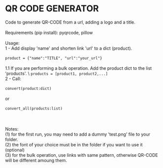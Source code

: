 # QR CODE GENERATOR
Code to generate QR-CODE from a url, adding a logo and a title.\
\
Requirements (pip install): pyqrcode, pillow\
\
Usage: \
1 - Add display 'name' and shorten link 'url' to a dict (product). \
\
       ```product = {"name":"TITLE", "url":"your_url"}```\
\
1.1 If you are performing a bulk operation. Add the product dict to the list 'products'. \ 
``` products = [product1, product2,...] ```
\
2 - Call:\
\
```convert(product:dict)``` \
\
    or \
\
```convert_all(products:list)```\
\
\
\
Notes:\
    (1) for the first run, you may need to add a dummy 'test.png' file to your folder.\
    (2) the font of your choice must be in the folder if you want to use it (optional)\
    (3) for the bulk operation, use links with same pattern, otherwise QR-CODE will be different amoung them.
